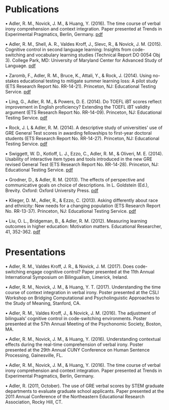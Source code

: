 # Publications

•	Adler, R. M., Novick, J. M., & Huang, Y. (2016). The time course of verbal irony comprehension and context integration. Paper presented at Trends in Experimental Pragmatics, Berlin, Germany. [pdf](https://docs.wixstatic.com/ugd/a12539_2fa9f35ce80e4f748a848d7510a7f04e.pdf)

•	Adler, R. M., Shell, A. R., Valdes Kroff, J., Slevc, R., & Novick, J. M. (2015). Cognitive control in second language learning: Insights from code-switching and vocabulary learning studies (Technical Report DO 0054 Obj 3). College Park, MD: University of Maryland Center for Advanced Study of Language. [pdf](https://docs.wixstatic.com/ugd/a12539_a6b2c70f62e3478c8605092f0c29d704.pdf)

•	Zaromb, F., Adler, R. M., Bruce, K., Attali, Y., & Rock, J. (2014). Using no-stakes educational testing to mitigate summer learning loss: A pilot study (ETS Research Report No. RR-14-21). Princeton, NJ: Educational Testing Service. [pdf](https://docs.wixstatic.com/ugd/a12539_f8e320851d634c06aecc5e53f7d2b9e8.pdf)

•	Ling, G., Adler, R. M., & Powers, D. E. (2014). Do TOEFL iBT scores reflect improvement in English proficiency? Extending the TOEFL iBT validity argument (ETS Research Report No. RR-14-09). Princeton, NJ: Educational Testing Service. [pdf](https://docs.wixstatic.com/ugd/a12539_c8212c5301e44c7b9edc7fb70881a351.pdf)

•	Rock, J. L & Adler, R. M. (2014). A descriptive study of universities' use of GRE General Test scores in awarding fellowships to first-year doctoral students (ETS Research Report No. RR-14-27). Princeton, NJ: Educational Testing Service. [pdf](https://docs.wixstatic.com/ugd/a12539_1b0230e504584de6845e9f7115a04b24.pdf)

•	Swiggett, W. D., Kotloff, L. J., Ezzo, C., Adler, R. M., & Oliveri, M. E. (2014). Usability of interactive item types and tools introduced in the new GRE revised General Test (ETS Research Report No. RR-14-28). Princeton, NJ: Educational Testing Service. [pdf](https://docs.wixstatic.com/ugd/a12539_9a6751fbd720418ebb3d9d01145f73d2.pdf)

•	Grodner, D., & Adler, R. M. (2013). The effects of perspective and communicative goals on choice of descriptions. In L. Goldstein (Ed.), Brevity. Oxford: Oxford University Press. [pdf](https://docs.wixstatic.com/ugd/a12539_da2e08910d8d4f47811dc71536ade026.pdf)

•	Klieger, D. M., Adler, R., & Ezzo, C. (2013). Asking differently about race and ethnicity: New needs for a changing population (ETS Research Report No. RR-13-37). Princeton, NJ: Educational Testing Service. [pdf](https://docs.wixstatic.com/ugd/a12539_357a14402591404ab077f4d7f9a0865e.pdf)

•	Liu, O. L., Bridgeman, B., & Adler, R. M. (2012). Measuring learning outcomes in higher education: Motivation matters. Educational Researcher, 41, 352-362. [pdf](https://docs.wixstatic.com/ugd/a12539_1e0d3e56bdf24cb3bd162aac4d60bab8.pdf)

# Presentations
•	Adler, R. M., Valdes Kroff, J. R., & Novick, J. M. (2017). Does code-switching engage cognitive control? Paper presented at the 11th Annual International Symposium on Bilingualism, Limerick, Ireland.

•	Adler, R. M., Novick, J. M., & Huang, Y. T. (2017). Understanding the time course of context integration in verbal irony. Poster presented at the CSLI Workshop on Bridging Computational and Psycholinguistic Approaches to the Study of Meaning, Stanford, CA.

•	Adler, R. M., Valdes Kroff, J., & Novick, J. M. (2016). The adjustment of bilinguals’ cognitive control in code-switching environments. Poster presented at the 57th Annual Meeting of the Psychonomic Society, Boston, MA.

•	Adler, R. M., Novick, J. M., & Huang, Y. (2016). Understanding contextual effects during the real-time comprehension of verbal irony. Poster presented at the 29th Annual CUNY Conference on Human Sentence Processing, Gainesville, FL.

•	Adler, R. M., Novick, J. M., & Huang, Y. (2016). The time course of verbal irony comprehension and context integration. Paper presented at Trends in Experimental Pragmatics, Berlin, Germany.

•	Adler, R. (2011, October). The use of GRE verbal scores by STEM graduate departments to evaluate graduate school applicants. Paper presented at the 2011 Annual Conference of the Northeastern Educational Research Association, Rocky Hill, CT.
